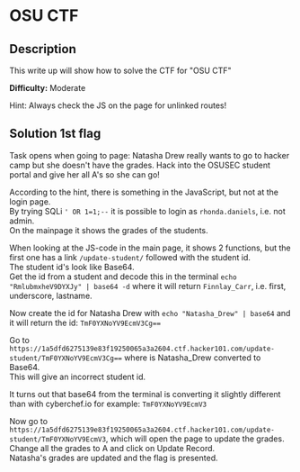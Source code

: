 # OSU CTF

## Description
This write up will show how to solve the CTF for "OSU CTF"

**Difficulty:** Moderate

Hint: Always check the JS on the page for unlinked routes!

## Solution 1st flag
Task opens when going to page: Natasha Drew really wants to go to hacker camp but she doesn't have the grades. Hack into the OSUSEC student portal and give her all A's so she can go!

According to the hint, there is something in the JavaScript, but not at the login page.</br>
By trying SQLi `' OR 1=1;--` it is possible to login as `rhonda.daniels`, i.e. not admin.</br>
On the mainpage it shows the grades of the students.</br>

When looking at the JS-code in the main page, it shows 2 functions, but the first one has a link `/update-student/` followed with the student id.</br>
The student id's look like Base64.</br>
Get the id from a student and decode this in the terminal `echo "RmlubmxheV9DYXJy" | base64 -d` where it will return `Finnlay_Carr`, i.e. first, underscore, lastname.</br>

Now create the id for Natasha Drew with `echo "Natasha_Drew" | base64` and it will return the id: `TmF0YXNoYV9EcmV3Cg==`</br>

Go to `https://1a5dfd6275139e83f19250065a3a2604.ctf.hacker101.com/update-student/TmF0YXNoYV9EcmV3Cg==` where is Natasha_Drew converted to Base64.</br>
This will give an incorrect student id.</br>

It turns out that base64 from the terminal is converting it slightly different than with cyberchef.io for example: `TmF0YXNoYV9EcmV3`

Now go to `https://1a5dfd6275139e83f19250065a3a2604.ctf.hacker101.com/update-student/TmF0YXNoYV9EcmV3`, which will open the page to update the grades.</br>
Change all the grades to A and click on Update Record.</br>
Natasha's grades are updated and the flag is presented.
